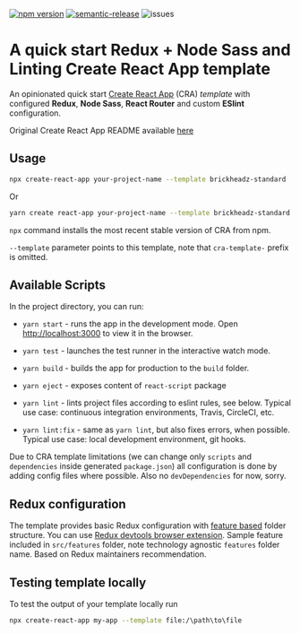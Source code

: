 [![npm version](https://badge.fury.io/js/cra-template-brickheadz-standard.svg)](https://badge.fury.io/js/cra-template-brickheadz-standard)
[![semantic-release](https://img.shields.io/badge/%20%20%F0%9F%93%A6%F0%9F%9A%80-semantic--release-e10079.svg)](https://github.com/semantic-release/semantic-release)
![issues](https://img.shields.io/github/issues/brickheadz/cra-template-brickheadz-standard)

# A quick start Redux + Node Sass and Linting Create React App template

An opinionated quick start [Create React App](https://github.com/facebook/create-react-app) (CRA) _template_ with configured **Redux**, **Node Sass**, **React Router** and custom **ESlint** configuration.

Original Create React App README available [here](./README_CRA.md)

## Usage

```bash
npx create-react-app your-project-name --template brickheadz-standard
```

Or

```bash
yarn create react-app your-project-name --template brickheadz-standard
```

`npx` command installs the most recent stable version of CRA from npm.

`--template` parameter points to this template, note that `cra-template-` prefix is omitted.

## Available Scripts

In the project directory, you can run:

- `yarn start` - runs the app in the development mode. Open [http://localhost:3000](http://localhost:3000) to view it in the browser.

- `yarn test` - launches the test runner in the interactive watch mode.

- `yarn build` - builds the app for production to the `build` folder.

- `yarn eject` - exposes content of `react-script` package

- `yarn lint` - lints project files according to eslint rules, see below. Typical use case: continuous integration environments, Travis, CircleCI, etc.

- `yarn lint:fix` - same as `yarn lint`, but also fixes errors, when possible. Typical use case: local development environment, git hooks.

Due to CRA template limitations (we can change only `scripts` and `dependencies` inside generated `package.json`) all configuration is done by adding config files where possible. Also no `devDependencies` for now, sorry.

## Redux configuration

The template provides basic Redux configuration with [feature based](https://redux.js.org/style-guide/style-guide/#structure-files-as-feature-folders-or-ducks) folder structure. You can use [Redux devtools browser extension](http://extension.remotedev.io/). Sample feature included in `src/features` folder, note technology agnostic `features` folder name. Based on Redux maintainers recommendation.

## Testing template locally

To test the output of your template locally run

```bash
npx create-react-app my-app --template file:/\path\to\file
```
